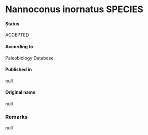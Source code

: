 Nannoconus inornatus SPECIES
=======

#### Status
ACCEPTED

#### According to
Paleobiology Database

#### Published in
null

#### Original name
null

### Remarks
null